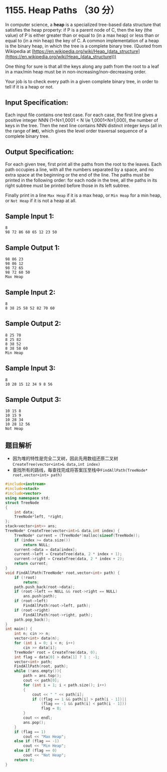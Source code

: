 # 1155. Heap Paths （30 分）

In computer science, a **heap** is a specialized tree-based data structure that satisfies the heap property: if P is a parent node of C, then the key (the value) of P is either greater than or equal to (in a max heap) or less than or equal to (in a min heap) the key of C. A common implementation of a heap is the binary heap, in which the tree is a complete binary tree. (Quoted from Wikipedia at [https://en.wikipedia.org/wiki/Heap_(data_structure](https://en.wikipedia.org/wiki/Heap_(data_structure)))

One thing for sure is that all the keys along any path from the root to a leaf in a max/min heap must be in non-increasing/non-decreasing order.

Your job is to check every path in a given complete binary tree, in order to tell if it is a heap or not.

## Input Specification:

Each input file contains one test case. For each case, the first line gives a positive integer NNN (1<N≤1,0001 < N \\le 1,0001<N≤1,000), the number of keys in the tree. Then the next line contains NNN distinct integer keys (all in the range of **int**), which gives the level order traversal sequence of a complete binary tree.

## Output Specification:

For each given tree, first print all the paths from the root to the leaves. Each path occupies a line, with all the numbers separated by a space, and no extra space at the beginning or the end of the line. The paths must be printed in the following order: for each node in the tree, all the paths in its right subtree must be printed before those in its left subtree.

Finally print in a line `Max Heap` if it is a max heap, or `Min Heap` for a min heap, or `Not Heap` if it is not a heap at all.

## Sample Input 1:

    8
    98 72 86 60 65 12 23 50
    

## Sample Output 1:

    98 86 23
    98 86 12
    98 72 65
    98 72 60 50
    Max Heap
    

## Sample Input 2:

    8
    8 38 25 58 52 82 70 60
    

## Sample Output 2:

    8 25 70
    8 25 82
    8 38 52
    8 38 58 60
    Min Heap
    

## Sample Input 3:

    8
    10 28 15 12 34 9 8 56
    

## Sample Output 3:

    10 15 8
    10 15 9
    10 28 34
    10 28 12 56
    Not Heap
    
## 题目解析

- 因为堆的特性是完全二叉树，因此先用数组还原二叉树```CreateTree(vector<int>& data,int index)```
- 查找所有的路线，每查找完成将答案压至栈中```FindAllPath(TreeNode* root,vector<int> path)```

```C++
#include<iostream>
#include<stack>
#include<vector>
using namespace std;
struct TreeNode
{
	int data;
	TreeNode*left, *right;
};
stack<vector<int>> ans;
TreeNode* CreateTree(vector<int>& data,int index) {
	TreeNode* current = (TreeNode*)malloc(sizeof(TreeNode));
	if (index >= data.size())
		return NULL;
	current->data = data[index];
	current->left = CreateTree(data, 2 * index + 1);
	current->right = CreateTree(data, 2 * index + 2);
	return current;
}
void FindAllPath(TreeNode* root,vector<int> path) {
	if (!root)
		return;
	path.push_back(root->data);
	if (root->left == NULL && root->right == NULL)
		ans.push(path);
	if (root->left)
		FindAllPath(root->left, path);
	if (root->right)
		FindAllPath(root->right, path);
	path.pop_back();
}
int main() {
	int n; cin >> n;
	vector<int> data(n);
	for (int i = 0; i < n; i++)
		cin >> data[i];
	TreeNode* root = CreateTree(data, 0);
	int flag = data[0] > data[1] ? 1 : -1;
	vector<int> path;
	FindAllPath(root, path);
	while (!ans.empty()){
		path = ans.top();
		cout << path[0];
		for (int i = 1; i < path.size(); i++)
		{
			cout << " " << path[i];
			if ((flag == 1 && path[i] > path[i - 1])||
				(flag == -1 && path[i] < path[i - 1]))
				flag = 0;
		}
		cout << endl;
		ans.pop();
	}
	if (flag == 1)
		cout << "Max Heap";
	else if (flag == -1)
		cout << "Min Heap";
	else if (flag == 0)
		cout << "Not Heap";
	return 0;
}
```